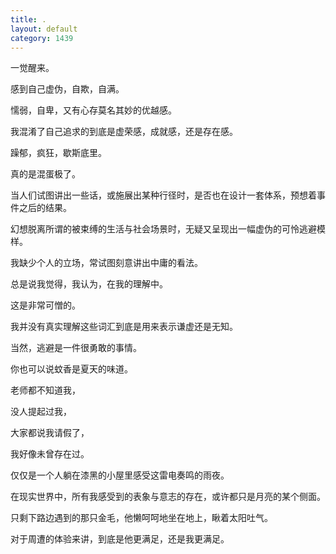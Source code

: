 ```yaml
---
title: .
layout: default
category: 1439
---
```


一觉醒来。

感到自己虚伪，自欺，自满。

懦弱，自卑，又有心存莫名其妙的优越感。

我混淆了自己追求的到底是虚荣感，成就感，还是存在感。

躁郁，疯狂，歇斯底里。

真的是混蛋极了。

当人们试图讲出一些话，或施展出某种行径时，是否也在设计一套体系，预想着事件之后的结果。

幻想脱离所谓的被束缚的生活与社会场景时，无疑又呈现出一幅虚伪的可怜逃避模样。

我缺少个人的立场，常试图刻意讲出中庸的看法。

总是说我觉得，我认为，在我的理解中。

这是非常可憎的。

我并没有真实理解这些词汇到底是用来表示谦虚还是无知。

当然，逃避是一件很勇敢的事情。

你也可以说蚊香是夏天的味道。

老师都不知道我，

没人提起过我，

大家都说我请假了，

我好像未曾存在过。

仅仅是一个人躺在漆黑的小屋里感受这雷电奏鸣的雨夜。

在现实世界中，所有我感受到的表象与意志的存在，或许都只是月亮的某个侧面。

只剩下路边遇到的那只金毛，他懒呵呵地坐在地上，瞅着太阳吐气。

对于周遭的体验来讲，到底是他更满足，还是我更满足。
